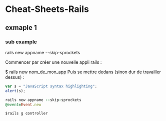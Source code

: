 # Cheat-Sheets-Rails
## exmaple 1
### sub example

rails new appname --skip-sprockets

Commencer par créer une nouvelle appli rails :

$ rails new nom_de_mon_app
Puis se mettre dedans (sinon dur de travailler dessus) :

```javascript
var s = "JavaScript syntax highlighting";
alert(s);
```
```ruby
rails new appname --skip-sprockets
@event=Event.new
`````


```command
$rails g controller

